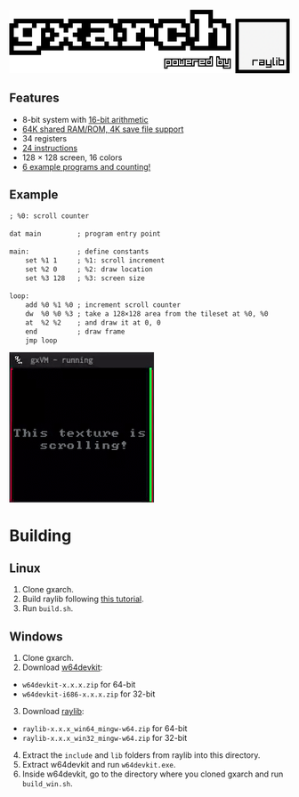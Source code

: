 ![gxarch](assets/logo.png)

## Features
* 8-bit system with [16-bit arithmetic](https://github.com/gtrxAC/gxarch/wiki/Instructions#add-reg1-reg2-reg3-add)
* [64K shared RAM/ROM, 4K save file support](https://github.com/gtrxAC/gxarch/wiki/Memory-Map)
* 34 registers
* [24 instructions](https://github.com/gtrxAC/gxarch/wiki/Instructions)
* 128 × 128 screen, 16 colors
* [6 example programs and counting!](https://github.com/gtrxAC/gxarch/tree/main/examples)


## Example

```
; %0: scroll counter

dat main         ; program entry point

main:            ; define constants
	set %1 1     ; %1: scroll increment
	set %2 0     ; %2: draw location
	set %3 128   ; %3: screen size

loop:
	add %0 %1 %0 ; increment scroll counter
	dw  %0 %0 %3 ; take a 128×128 area from the tileset at %0, %0
	at  %2 %2    ; and draw it at 0, 0
	end          ; draw frame
	jmp loop
```
![example](assets/example.gif)


# Building

## Linux
1. Clone gxarch.
2. Build raylib following [this tutorial](https://github.com/raysan5/raylib/wiki/Working-on-GNU-Linux).
3. Run `build.sh`.

## Windows
1. Clone gxarch.
2. Download [w64devkit](https://github.com/skeeto/w64devkit/releases):
* `w64devkit-x.x.x.zip` for 64-bit
* `w64devkit-i686-x.x.x.zip` for 32-bit
3. Download [raylib](https://github.com/raysan5/raylib/releases):
* `raylib-x.x.x_win64_mingw-w64.zip` for 64-bit
* `raylib-x.x.x_win32_mingw-w64.zip` for 32-bit
4. Extract the `include` and `lib` folders from raylib into this directory.
5. Extract w64devkit and run `w64devkit.exe`.
6. Inside w64devkit, go to the directory where you cloned gxarch and run `build_win.sh`.